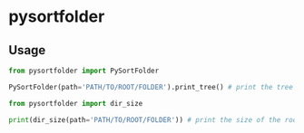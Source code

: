 # pysortfolder

## Usage

```python
from pysortfolder import PySortFolder

PySortFolder(path='PATH/TO/ROOT/FOLDER').print_tree() # print the tree
```

```python
from pysortfolder import dir_size

print(dir_size(path='PATH/TO/ROOT/FOLDER')) # print the size of the root
```
